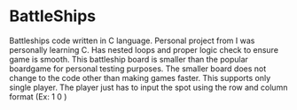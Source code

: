 # BattleShips

Battleships code written in C language. Personal project from I was personally learning C. 
Has nested loops and proper logic check to ensure game is smooth. This battleship board is smaller than the popular boardgame for personal testing purposes. 
The smaller board does not change to the code other than making games faster.
This supports only single player. The player just has to input the spot using the row and column format (Ex: 1 0 )
